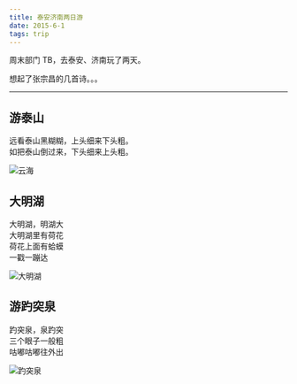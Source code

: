 ```yaml
---
title: 泰安济南两日游
date: 2015-6-1
tags: trip
---
```


周末部门 TB，去泰安、济南玩了两天。

想起了张宗昌的几首诗。。。

---

## 游泰山

远看泰山黑糊糊，上头细来下头粗。  
如把泰山倒过来，下头细来上头粗。  

![云海](http://7d9i7i.com1.z0.glb.clouddn.com/yunhai.png)

## 大明湖

大明湖，明湖大  
大明湖里有荷花  
荷花上面有蛤蟆  
一戳一蹦达  

![大明湖](http://7d9i7i.com1.z0.glb.clouddn.com/daminghu.png)

## 游趵突泉

趵突泉，泉趵突    
三个眼子一般粗    
咕嘟咕嘟往外出   

![趵突泉](http://7d9i7i.com1.z0.glb.clouddn.com/baotuquan.png)

